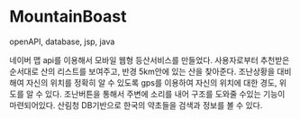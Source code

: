 # MountainBoast
openAPI, database, jsp, java

네이버 맵 api를 이용해서 모바일 웹형 등산서비스를 만들었다. 사용자로부터 추천받은 순서대로 산의 리스트를 보여주고, 반경 5km안에 있는 산을 찾아준다. 조난상황을 대비해여 자신의 위치를 정확히 알 수 있도록 gps를 이용하여 자신의 위치에 대한 경도, 위도를 알 수 있다. 조난버튼을 통해서 주변에 소리를 내어 구조를 도와줄 수있는 기능이 마련되어있다. 산림청 DB기반으로 한국의 약초들을 검색과 정보를 볼 수 있다.
